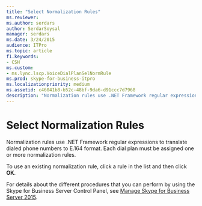 ```yaml
---
title: "Select Normalization Rules"
ms.reviewer: 
ms.author: serdars
author: SerdarSoysal
manager: serdars
ms.date: 3/24/2015
audience: ITPro
ms.topic: article
f1.keywords:
- CSH
ms.custom:
- ms.lync.lscp.VoiceDialPlanSelNormRule
ms.prod: skype-for-business-itpro
ms.localizationpriority: medium
ms.assetid: c46041b8-b52c-48bf-9da6-d91ccc7d7968
description: "Normalization rules use .NET Framework regular expressions to translate dialed phone numbers to E.164 format. Each dial plan must be assigned one or more normalization rules."
---
```


# Select Normalization Rules
 
Normalization rules use .NET Framework regular expressions to translate dialed phone numbers to E.164 format. Each dial plan must be assigned one or more normalization rules.
  
To use an existing normalization rule, click a rule in the list and then click **OK**.
  
For details about the different procedures that you can perform by using the Skype for Business Server Control Panel, see [Manage Skype for Business Server 2015](../../manage/manage.md).
  


